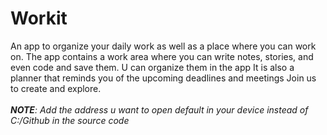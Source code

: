 # Workit
An app to organize your daily work as well as a place where you can work on.
The app contains a work area where you can write notes, stories, and even code and save them.
U can organize them in the app
It is also a planner that reminds you of the upcoming deadlines and meetings
Join us to create and explore.</br></br>
*<b>NOTE</b>: Add the address u want to open default in your device instead of C:/Github in the source code*

